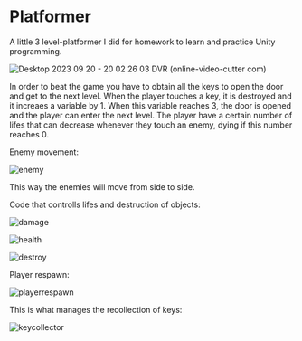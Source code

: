 # Platformer
A little 3 level-platformer I did for homework to learn and practice Unity programming.

![Desktop 2023 09 20 - 20 02 26 03 DVR (online-video-cutter com)](https://github.com/IsaacEa/Platformer/assets/145556558/9bb4982b-a6b1-483d-940e-1b303a1069b6)


In order to beat the game you have to obtain all the keys to open the door and get to the next level. When the player touches a key, it is destroyed and it increaes a variable by 1. When this variable reaches 3, the door is opened and the player can enter the next level. The player have a certain number of lifes that can decrease whenever they touch an enemy, dying if this number reaches 0.

Enemy movement:

![enemy](https://github.com/IsaacEa/Platformer/assets/145556558/ecd16dd3-f02e-4b49-918d-a770e7d85506)

This way the enemies will move from side to side.



Code that controlls lifes and destruction of objects:

![damage](https://github.com/IsaacEa/Platformer/assets/145556558/c2d9f060-bdff-44fd-9511-7bf8ba4abcf4)

![health](https://github.com/IsaacEa/Platformer/assets/145556558/e767c586-a4a2-420c-baa1-2d6a8173209c)

![destroy](https://github.com/IsaacEa/Platformer/assets/145556558/883c9488-6c5e-4515-b19f-a075adfc4961)




Player respawn:

![playerrespawn](https://github.com/IsaacEa/Platformer/assets/145556558/8b98c4ae-7f8b-41a5-b375-9ab04d134ced)

This is what manages the recollection of keys:

![keycollector](https://github.com/IsaacEa/Platformer/assets/145556558/9470b240-c1c6-48cb-8ead-a8aa3d36cc8b)



